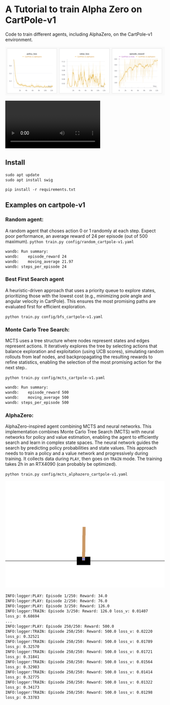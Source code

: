 # A Tutorial to train Alpha Zero on CartPole-v1

Code to train different agents, including AlphaZero, on the CartPole-v1 environment.

![wandb training](assets/alphazero-cartpole-v1.png)

![simulation](assets/CartPole-v1_mcts_simulation.mp4)

## Install

```
sudo apt update
sudo apt install swig
```

```
pip install -r requirements.txt
```


## Examples on cartpole-v1

### Random agent:

A random agent that choses action 0 or 1 randomly at each step. Expect poor performance, an average reward of 24 per episode (out of 500 maximum).
`python train.py config/random_cartpole-v1.yaml`

```
wandb: Run summary:
wandb:    episode_reward 24
wandb:    moving_average 21.97
wandb: steps_per_episode 24
```

### Best First Search agent

A heuristic-driven approach that uses a priority queue to explore states, prioritizing those with the lowest cost (e.g., minimizing pole angle and angular velocity in CartPole). This ensures the most promising paths are evaluated first for efficient exploration.

`python train.py config/bfs_cartpole-v1.yaml`

### Monte Carlo Tree Search:

MCTS uses a tree structure where nodes represent states and edges represent actions. It iteratively explores the tree by selecting actions that balance exploration and exploitation (using UCB scores), simulating random rollouts from leaf nodes, and backpropagating the resulting rewards to refine statistics, enabling the selection of the most promising action for the next step..

`python train.py config/mcts_cartpole-v1.yaml`

```
wandb: Run summary:
wandb:    episode_reward 500
wandb:    moving_average 500
wandb: steps_per_episode 500
```

### AlphaZero:

AlphaZero-inspired agent combining MCTS and neural networks. This implementation combines Monte Carlo Tree Search (MCTS) with neural networks for policy and value estimation, enabling the agent to efficiently search and learn in complex state spaces. The neural network guides the search by predicting policy probabilities and state values. This approach needs to train a policy and a value network and progressively during training. It collects data during `PLAY`, then goes on `TRAIN` mode. The training takes 2h in an RTX4090 (can probably be optimized).

`python train.py config/mcts_alphazero_cartpole-v1.yaml`

![cartpole](assets/cart_pole.gif)

```
INFO:logger:PLAY: Episode 1/250: Reward: 34.0
INFO:logger:PLAY: Episode 2/250: Reward: 76.0
INFO:logger:PLAY: Episode 3/250: Reward: 126.0
INFO:logger:TRAIN: Episode 3/250: Reward: 126.0 loss_v: 0.01407 loss_p: 0.68694
...
INFO:logger:PLAY: Episode 250/250: Reward: 500.0
INFO:logger:TRAIN: Episode 250/250: Reward: 500.0 loss_v: 0.02220 loss_p: 0.32521
INFO:logger:TRAIN: Episode 250/250: Reward: 500.0 loss_v: 0.01789 loss_p: 0.32570
INFO:logger:TRAIN: Episode 250/250: Reward: 500.0 loss_v: 0.01721 loss_p: 0.31841
INFO:logger:TRAIN: Episode 250/250: Reward: 500.0 loss_v: 0.01564 loss_p: 0.32983
INFO:logger:TRAIN: Episode 250/250: Reward: 500.0 loss_v: 0.01414 loss_p: 0.32775
INFO:logger:TRAIN: Episode 250/250: Reward: 500.0 loss_v: 0.01322 loss_p: 0.34173
INFO:logger:TRAIN: Episode 250/250: Reward: 500.0 loss_v: 0.01298 loss_p: 0.33783
```







